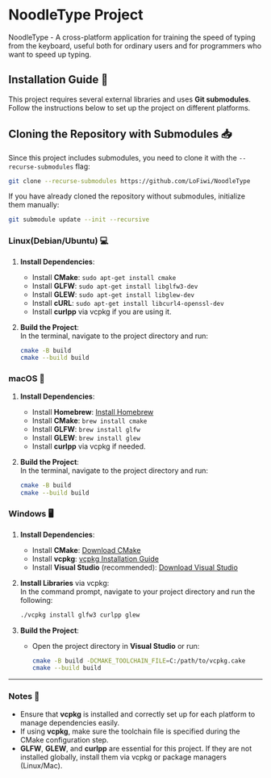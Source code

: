# NoodleType Project

NoodleType - A cross-platform application for training the speed of typing from the keyboard, useful both for ordinary users and for programmers who want to speed up typing. 

## Installation Guide 🚀

This project requires several external libraries and uses **Git submodules**. Follow the instructions below to set up the project on different platforms.

## Cloning the Repository with Submodules 📥

Since this project includes submodules, you need to clone it with the `--recurse-submodules` flag:

```bash
git clone --recurse-submodules https://github.com/LoFiwi/NoodleType
```

If you have already cloned the repository without submodules, initialize them manually:

```bash
git submodule update --init --recursive
```

### Linux(Debian/Ubuntu) 💻

1. **Install Dependencies**:  
   - Install **CMake**: `sudo apt-get install cmake`
   - Install **GLFW**: `sudo apt-get install libglfw3-dev`
   - Install **GLEW**: `sudo apt-get install libglew-dev`
   - Install **cURL**: `sudo apt-get install libcurl4-openssl-dev`
   - Install **curlpp** via vcpkg if you are using it.

2. **Build the Project**:  
   In the terminal, navigate to the project directory and run:
   ```bash
   cmake -B build
   cmake --build build
   ```
   
### macOS 🍏

1. **Install Dependencies**:  
   - Install **Homebrew**: [Install Homebrew](https://brew.sh/)
   - Install **CMake**: `brew install cmake`
   - Install **GLFW**: `brew install glfw`
   - Install **GLEW**: `brew install glew`
   - Install **curlpp** via vcpkg if needed.

2. **Build the Project**:  
   In the terminal, navigate to the project directory and run:
   ```bash
   cmake -B build
   cmake --build build
   ```
   
### Windows 🖥️

1. **Install Dependencies**:  
   - Install **CMake**: [Download CMake](https://cmake.org/download/)
   - Install **vcpkg**: [vcpkg Installation Guide](https://github.com/microsoft/vcpkg)
   - Install **Visual Studio** (recommended): [Download Visual Studio](https://visualstudio.microsoft.com/downloads/)
   
2. **Install Libraries** via vcpkg:  
   In the command prompt, navigate to your project directory and run the following:
   ```bash
   ./vcpkg install glfw3 curlpp glew
   ```

3. **Build the Project**:  
   - Open the project directory in **Visual Studio** or run:
     ```bash
     cmake -B build -DCMAKE_TOOLCHAIN_FILE=C:/path/to/vcpkg.cake
     cmake --build build
     ```
---

### Notes 📝

- Ensure that **vcpkg** is installed and correctly set up for each platform to manage dependencies easily.
- If using **vcpkg**, make sure the toolchain file is specified during the CMake configuration step.
- **GLFW**, **GLEW**, and **curlpp** are essential for this project. If they are not installed globally, install them via vcpkg or package managers (Linux/Mac).
